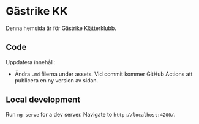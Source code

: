 # Gästrike KK

Denna hemsida är för Gästrike Klätterklubb.

## Code

Uppdatera innehåll:

- Ändra `.md` filerna under assets. Vid commit kommer GitHub Actions att publicera en ny version av sidan.

## Local development

Run `ng serve` for a dev server. Navigate to `http://localhost:4200/`.

